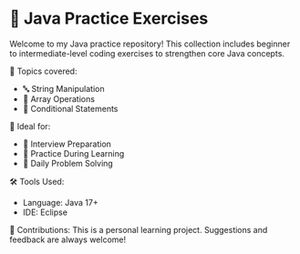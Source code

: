 # 🧠 Java Practice Exercises

Welcome to my Java practice repository! This collection includes beginner to intermediate-level coding exercises to strengthen core Java concepts.

🧠 Topics covered:
- 🔤 String Manipulation
- 🔢 Array Operations
- 🧩 Conditional Statements

📌 Ideal for:
- 💼 Interview Preparation  
- 🧪 Practice During Learning  
- 🔁 Daily Problem Solving

🛠 Tools Used:
- Language: Java 17+
- IDE: Eclipse

🙌 Contributions:
This is a personal learning project. Suggestions and feedback are always welcome!
